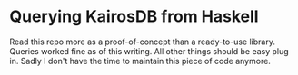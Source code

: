 # Querying KairosDB from Haskell

Read this repo more as a proof-of-concept than a ready-to-use
library. Queries worked fine as of this writing. All other things
should be easy plug in. Sadly I don't have the time to maintain this
piece of code anymore.
